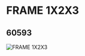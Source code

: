 # FRAME 1X2X3
## 60593
![FRAME 1X2X3](https://lc-www-live-s.legocdn.com/media/bricks/5/2/4536521.jpg)